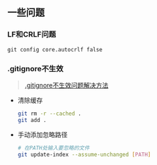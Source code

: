 ## 一些问题

### LF和CRLF问题

`git config core.autocrlf false`

### .gitignore不生效

> [.gitignore不生效问题解决方法](https://blog.csdn.net/Saintmm/article/details/120847019)

- 清除缓存

  ```sh
  git rm -r --cached .
  git add .
  ```

- 手动添加忽略路径

  ```sh
  # 在PATH处输入要忽略的文件
  git update-index --assume-unchanged [PATH]
  ```
